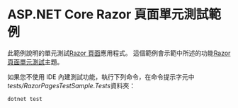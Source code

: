 # <a name="aspnet-core-razor-pages-unit-tests-sample"></a>ASP.NET Core Razor 頁面單元測試範例

此範例說明的單元測試[Razor 頁面](https://docs.microsoft.com/aspnet/core/mvc/razor-pages)應用程式。 這個範例會示範中所述的功能[Razor 頁面單元測試](https://docs.microsoft.com/aspnet/core/test/razor-pages-tests)主題。

如果您不使用 IDE 內建測試功能，執行下列命令，在命令提示字元中*tests/RazorPagesTestSample.Tests*資料夾：

```console
dotnet test
```
